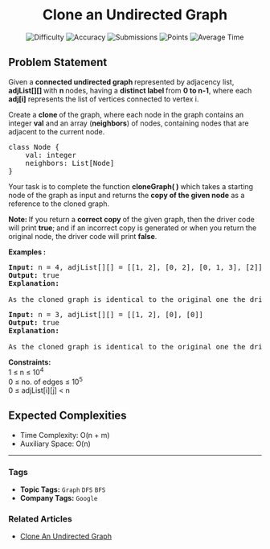 <h1 align="center">Clone an Undirected Graph</h1>

<p align="center">
  <img alt="Difficulty" title="Difficulty" src="https://custom-icon-badges.demolab.com/badge/Difficulty: Medium-1F222E?style=for-the-badge&logoColor=white&logo=fire"/>
  <img alt="Accuracy" title="Accuracy" src="https://custom-icon-badges.demolab.com/badge/Accuracy: 67.49%25-1F222E?style=for-the-badge&logoColor=white&logo=target"/>
  <img alt="Submissions" title="Submissions" src="https://custom-icon-badges.demolab.com/badge/Submissions: 40K+-1F222E?style=for-the-badge&logoColor=white&logo=repo"/>
  <img alt="Points" title="Points" src="https://custom-icon-badges.demolab.com/badge/Points: 4-1F222E?style=for-the-badge&logoColor=white&logo=award"/>
  <img alt="Average Time" title="Average Time" src="https://custom-icon-badges.demolab.com/badge/Average%20Time: N/A-1F222E?style=for-the-badge&logoColor=white&logo=clock"/>
</p>

## Problem Statement

Given a <b>connected undirected graph </b>represented by adjacency list, <b>adjList[][] </b>with <b>n </b>nodes, having a <b>distinct label </b>from <b>0 to n-1</b>, where each <b>adj[i]</b> represents the list of vertices connected to vertex i.

Create a <b>clone </b>of the graph, where each node in the graph contains an integer <b>val</b> and an array (<b>neighbors</b>) of nodes,<b> </b>containing nodes that are adjacent to the current node.

<pre>class Node {
    val: integer
    neighbors: List[Node]
}</pre>

Your task is to complete the function <b>cloneGraph( ) </b>which takes a starting node of the graph as input and returns the <b>copy of the given node</b> as a reference to the cloned graph.

<b>Note: </b>If you return a <b>correct copy </b>of the given graph, then the driver code will print <b>true</b>; and if an incorrect copy is generated or when you return the original node, the driver code will print <b>false</b>.

<b>Examples :</b>

<pre><b>Input: </b>n = 4, adjList[][] = [[1, 2], [0, 2], [0, 1, 3], [2]]
<b>Output: </b>true
<b>Explanation: <br><br></b>As the cloned graph is identical to the original one the driver code will print true.</pre>

<pre><b>Input: </b>n = 3, adjList[][] = [[1, 2], [0], [0]]
<b>Output: </b>true
<b>Explanation: <br><br></b>As the cloned graph is identical to the original one the driver code will print true.<br></pre>

<b>Constraints:</b><br>1 ≤ n ≤ 10<sup>4<br></sup>0 ≤ no. of edges ≤ 10<sup>5</sup><br>0 ≤ adjList[i][j] < n

## Expected Complexities
- Time Complexity: O(n + m)
- Auxiliary Space: O(n)

<hr>

### Tags
- **Topic Tags:** `Graph` `DFS` `BFS`
- **Company Tags:** `Google`

### Related Articles
- [Clone An Undirected Graph](https://www.geeksforgeeks.org/clone-an-undirected-graph/)

